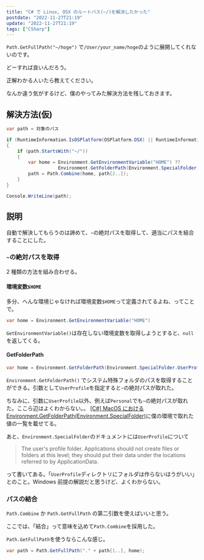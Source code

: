 ```yaml
---
title: "C# で Linux, OSX のルートパス(~/)を解決したかった"
postdate: "2022-11-27T21:19"
update: "2022-11-27T21:19"
tags: ["CSharp"]
---
```


`Path.GetFullPath("~/hoge")` で`/User/your_name/hoge`のように展開してくれないのです。

どーすれば良いんだろう。

正解わかる人いたら教えてください。

なんか違う気がするけど、僕のやってみた解決方法を残しておきます。

## 解決方法(仮)

```cs
var path = 対象のパス

if (RuntimeInformation.IsOSPlatform(OSPlatform.OSX) || RuntimeInformation.IsOSPlatform(OSPlatform.Linux))
{
    if (path.StartsWith("~/"))
    {
        var home = Environment.GetEnvironmentVariable("HOME") ??
                   Environment.GetFolderPath(Environment.SpecialFolder.UserProfile);
        path = Path.Combine(home, path[2..]);
    }
}

Console.WriteLine(path);
```

## 説明

自動で解決してもらうのは諦めて、`~`の絶対パスを取得して、適当にパスを結合することにした。

### `~`の絶対パスを取得

2 種類の方法を組み合わせる。

#### 環境変数`$HOME`

多分、へんな環境じゃなければ環境変数`$HOME`って定義されてるよね、ってことで。

```cs
var home = Environment.GetEnvironmentVariable("HOME")
```

`GetEnvironmentVariable()`は存在しない環境変数を取得しようとすると、`null` を返してくる。

#### GetFolderPath

```cs
var home = Environment.GetFolderPath(Environment.SpecialFolder.UserProfile);
```

`Environment.GetFolderPath()` でシステム特殊フォルダのパスを取得することができる。引数として`UserProfile`を指定すると`~`の絶対パスが取れた。

ちなみに、引数に`UserProfile`以外、例えば`Personal`でも`~`の絶対パスが取れた。ここら辺はよくわからない。。 [[C#] MacOS における Environment.GetFolderPath(Environment.SpecialFolder)](cs-environment-special_folder-of-mac)に僕の環境で取れた値の一覧を載せてる。

あと、`Environment.SpecialFolder`のドキュメントには`UserProfile`について

> The user's profile folder. Applications should not create files or folders at this level; they should put their data under the locations referred to by ApplicationData.

って書いてある。「`UserProfile`ディレクトリにフォルダは作らないほうがいい」とのこと。Windows 前提の解説だと思うけど、よくわからない。

### パスの結合

`Path.Combine` か `Path.GetFullPath` の第二引数を使えばいいと思う。

ここでは、「結合」って意味を込めて`Path.Combine`を採用した。

`Path.GetFullPath`を使うならこんな感じ。

```cs
var path = Path.GetFullPath("." + path[1..], home);
```
